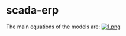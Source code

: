 # scada-erp
The main equations of the models are:
[![1.png](https://i.postimg.cc/PfZ3K7Db/1.png)](https://postimg.cc/rzVNwQQz)
